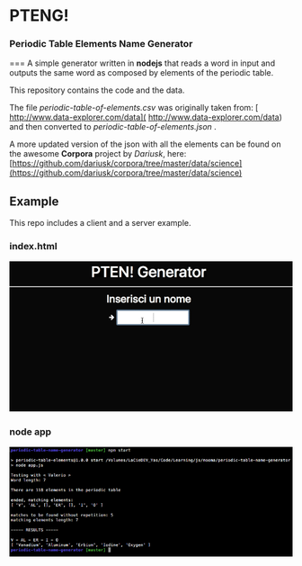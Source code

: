 # PTENG!
### Periodic Table Elements Name Generator
===
A simple generator written in **nodejs** that reads a word in input and outputs the same word as composed by elements of the periodic table.

This repository contains the code and the data.

The file *periodic-table-of-elements.csv* was originally taken from:  [ http://www.data-explorer.com/data]( http://www.data-explorer.com/data) and then converted to *periodic-table-of-elements.json* .

A more updated version of the json with all the elements can be found on the awesome **Corpora** project by *Dariusk*, here: [https://github.com/dariusk/corpora/tree/master/data/science](https://github.com/dariusk/corpora/tree/master/data/science)

## Example
This repo includes a client and a server example.

### index.html
![screenshot](./pteng.gif)

### node app
![screenshot](./screenshot.png)

